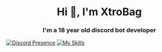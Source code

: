 <h1 align="center">Hi 👋, I'm XtroBag</h1>
<h3 align="center">I'm a 18 year old discord bot developer</h3>

[![Discord Presence](https://lanyard.cnrad.dev/api/929830815699984475)](https://discord.com/users/929830815699984475)
[![My Skills](https://skillicons.dev/icons?i=js,ts,prisma,yarn,npm,nodejs,linux,git,discord)](https://skillicons.dev)
